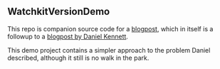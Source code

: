 ## WatchkitVersionDemo  

This repo is companion source code for a [blogpost](http://blog.inferis.org/blog/2015/05/11/watchkit-app-versions/), which in itself is a followup to a [blogpost by Daniel Kennett](http://ikennd.ac/blog/2015/05/build-time-cfbundleversion-values-in-watchkit-apps/).

This demo project contains a simpler approach to the problem Daniel described, although it still is no walk in the park.
